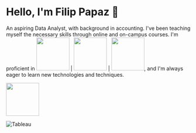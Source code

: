 # Hello, I'm Filip Papaz 👋

An aspiring Data Analyst, with background in accounting.
I've been teaching myself the necessary skills through online and on-campus courses. I'm proficient in   <img src="https://user-images.githubusercontent.com/119366006/218660157-c898a681-db13-401b-b920-b2888193b4dc.png" width="90"/>  |  <img src="https://user-images.githubusercontent.com/119366006/218687838-602adef4-c345-4222-a7c0-77008c746175.png" width="90"/>  |  <img src="https://user-images.githubusercontent.com/119366006/218689717-c7804505-1aa8-4ef8-a3b8-a14fbe4e1539.png" width="90"/>, and I'm always eager to learn new technologies and techniques.





<img src="https://user-images.githubusercontent.com/119366006/218689717-c7804505-1aa8-4ef8-a3b8-a14fbe4e1539.png" width="90"/>

![Tableau](https://user-images.githubusercontent.com/119366006/218689717-c7804505-1aa8-4ef8-a3b8-a14fbe4e1539.png)






<!--
**PapazF/PapazF** is a ✨ _special_ ✨ repository because its `README.md` (this file) appears on your GitHub profile.

Here are some ideas to get you started:

- 🔭 I’m currently working on ...
- 🌱 I’m currently learning ...
- 👯 I’m looking to collaborate on ...
- 🤔 I’m looking for help with ...
- 💬 Ask me about ...
- 📫 How to reach me: ...
- 😄 Pronouns: ...
- ⚡ Fun fact: ...

If you're looking for a [Type of Data Analyst You Want to Be, such as Junior Data Analyst or Data Scientist], please don't hesitate to get in touch! I'm eager to connect with others in the field and explore opportunities to build my career in data analysis.
-->
